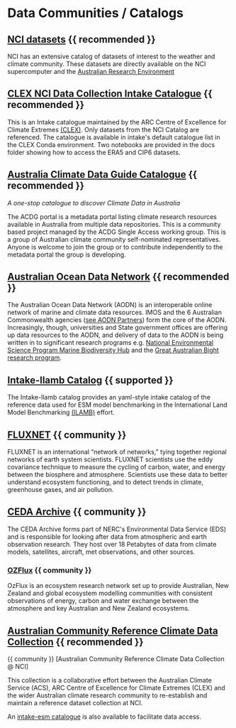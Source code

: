 # Data Communities / Catalogs

<!-- {% include "call_contribute.md" %} -->

## <div class="center-icons"> [NCI datasets][NCI-geonetwork] {{  recommended }} </div>

NCI has an extensive catalog of datasets of interest to the weather and climate community. These datasets are directly available on the NCI supercomputer and the [Australian Research Environment][ARE-opus]

## <div class="center-icons"> [CLEX NCI Data Collection Intake Catalogue][Intake-CLEX] {{ recommended }} </div>

This is an Intake catalogue maintained by the ARC Centre of Excellence for Climate Extremes [(CLEX)][CLEX-web].
Only datasets from the NCI Catalog are referenced.
The catalogue is available in intake's default catalogue list in the CLEX Conda environment.
Two notebooks are provided in the docs folder showing how to access the ERA5 and CIP6 datasets.

## <div class="center-icons"> [Australia Climate Data Guide Catalogue][ACDG-Catalog] {{ recommended }} </div>

*A one-stop catalogue to discover Climate Data in Australia*

The ACDG portal is a metadata portal listing climate research resources available in Australia from multiple data repositories.
This is a community based project managed by the ACDG Single Access working group. This is a group of Australian climate community self-nominated representatives. Anyone is welcome to join the group or to contribute independently to the metadata portal the group is developing.

## <div class="center-icons"> [Australian Ocean Data Network][AODN-Network] {{ recommended }} </div>

The Australian Ocean Data Network (AODN) is an interoperable online network of marine and climate data resources.  IMOS and the 6 Australian Commonwealth agencies ([see AODN Partners](https://imos.org.au/facilities/aodn/aodn-data-management/aodn-partners)) form the core of the AODN. Increasingly, though, universities and State government offices are offering up data resources to the AODN, and delivery of data to the AODN is being written in to significant research programs e.g. [National Environmental Science Program Marine Biodiversity Hub](http://www.nespmarine.edu.au/) and the [Great Australian Bight research program](http://www.misa.net.au/GAB).

## <div class="center-icons"> [Intake-Ilamb Catalog][Intake-Ilamb] {{ supported }} </div>

The Intake-Ilamb catalog provides an yaml-style intake catalog of the reference data used for ESM model benchmarking in the International Land Model Benchmarking [(ILAMB)][ILAMB-web] effort.

## <div class="center-icons"> [FLUXNET][FLUXNET-web] {{ community }} </div>

FLUXNET is an international “network of networks,” tying together regional networks of earth system scientists. FLUXNET scientists use the eddy covariance technique to measure the cycling of carbon, water, and energy between the biosphere and atmosphere. Scientists use these data to better understand ecosystem functioning, and to detect trends in climate, greenhouse gases, and air pollution.

## <div class="center-icons"> [CEDA Archive][CEDA-Archive-Web] {{ community }} </div>

The CEDA Archive forms part of NERC's Environmental Data Service (EDS) and is responsible for looking after data from atmospheric and earth observation research. They host over 18 Petabytes of data from climate models, satellites, aircraft, met observations, and other sources.

### <div class="center-icons"> [OZFlux][OZFlux-web] {{ community }} </div>

OzFlux is an ecosystem research network set up to provide Australian, New Zealand and global ecosystem modelling communities with consistent observations of energy, carbon and water exchange between the atmosphere and key Australian and New Zealand ecosystems.

## <div class="center-icons"> [Australian Community Reference Climate Data Collection][AusRefClimData] {{ recommended }} </div>

{{ community }} [Australian Community Reference Climate Data Collection @ NCI]

This collection is a collaborative effort between the Australian Climate Service (ACS), ARC Centre of Excellence for Climate Extremes (CLEX) and the wider Australian climate research community to re-establish and maintain a reference dataset collection at NCI.

An [intake-esm catalogue](https://github.com/aus-ref-clim-data-nci/acs-replica-intake) is also available to facilitate data access.


[NCI-geonetwork]:https://geonetwork.nci.org.au/geonetwork/srv/eng/catalog.search#/home
[ARE-opus]: https://opus.nci.org.au/display/Help/ARE+User+Guide
[OZFlux-web]: https://www.ozflux.org.au
[FLUXNET-web]: https://fluxnet.org/
[CLEX-web]: https://climateextremes.org.au/
[Intake-CLEX]: https://github.com/coecms/nci-intake-catalogue
[ILAMB-web]: https://www.ilamb.org/
[Intake-Ilamb]: https://github.com/nocollier/intake-ilamb
[ACDG-Catalog]:  https://oneclimate.dmponline.cloud.edu.au/
[AODN-Network]:  https://imos.org.au/facilities/aodn
[AusRefClimData]: https://aus-ref-clim-data-nci.github.io/aus-ref-clim-data-nci/intro.html
[CEDA-Archive-Web]: https://archive.ceda.ac.uk/
